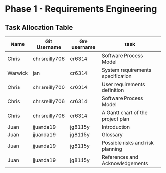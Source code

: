 # Phase 1 - Requirements Engineering


## Task Allocation Table

|Name| Git Username | Gre username| task |
|---|---|---|---|
|Chris|chrisreilly706|cr6314|Software Process Model|
|Warwick|jan|cr6314|System requirements specification|
|Chris|chrisreilly706|cr6314|User requirements definition|
|Chris|chrisreilly706|cr6314|Software Process Model|
|Chris|chrisreilly706|cr6314|A Gantt chart of the project plan|
|Juan | jjuanda19 | jg8115y|Introduction|
|Juan | jjuanda19 | jg8115y|Glossary||
|Juan | jjuanda19 | jg8115y|Possible risks and risk planning|
|Juan | jjuanda19 | jg8115y|References and Acknowledgements |
